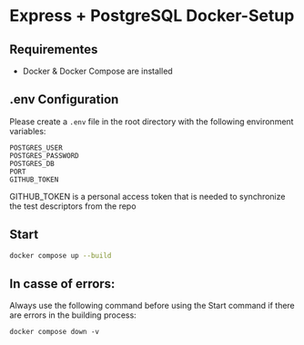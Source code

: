 # Express + PostgreSQL Docker-Setup

## Requirementes 

- Docker & Docker Compose are installed

## .env Configuration

Please create a `.env` file in the root directory with the following environment variables:

```
POSTGRES_USER
POSTGRES_PASSWORD
POSTGRES_DB
PORT
GITHUB_TOKEN
```
GITHUB_TOKEN is a personal access token that is needed to synchronize the test descriptors from the repo

## Start

```bash
docker compose up --build
```

## In casse of errors: 

Always use the following command before using the Start command if there are errors in the building process:

```
docker compose down -v
```
